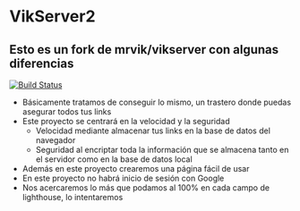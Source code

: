 # VikServer2
## Esto es un fork de mrvik/vikserver con algunas diferencias
[![Build Status](https://travis-ci.org/mrvik/vikserver2.svg?branch=master)](https://travis-ci.org/mrvik/vikserver2)

- Básicamente tratamos de conseguir lo mismo, un trastero donde puedas asegurar todos tus links
- Este proyecto se centrará en la velocidad y la seguridad
  - Velocidad mediante almacenar tus links en la base de datos del navegador 
  - Seguridad al encriptar toda la información que se almacena tanto en el servidor como en la base de datos local
- Además en este proyecto crearemos una página fácil de usar
- En este proyecto no habrá inicio de sesión con Google
- Nos acercaremos lo más que podamos al 100% en cada campo de lighthouse, lo intentaremos
